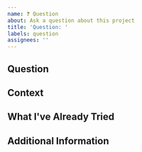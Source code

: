 ```yaml
---
name: ❓ Question
about: Ask a question about this project
title: 'Question: '
labels: question
assignees: ''
---
```


## Question
<!-- Clearly state your question -->

## Context
<!-- Provide any relevant context that might help us better understand and answer your question -->

## What I've Already Tried
<!-- If applicable, describe what you've already looked into or attempted -->

## Additional Information
<!-- Add any other information or screenshots that might be helpful -->